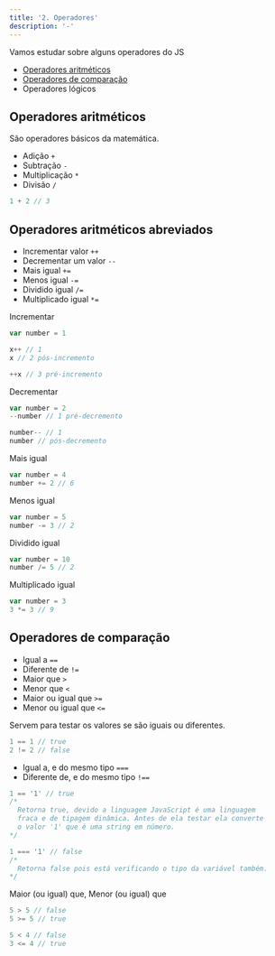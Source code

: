 ```yaml
---
title: '2. Operadores'
description: '-'
---
```


Vamos estudar sobre alguns operadores do JS

- [Operadores aritméticos](#operadores-aritméticos)
- [Operadores de comparação](#operadores-de-comparação)
- Operadores lógicos

## Operadores aritméticos 

São operadores básicos da matemática.

- Adição `+`
- Subtração `-`
- Multiplicação `*`
- Divisão `/`

```js
1 + 2 // 3
```

## Operadores aritméticos abreviados

- Incrementar valor `++`
- Decrementar um valor `--`
- Mais igual `+=`
- Menos igual `-=`
- Dividido igual `/=`
- Multiplicado igual `*=`

Incrementar
```js
var number = 1

x++ // 1
x // 2 pós-incremento

++x // 3 pré-incremento
```

Decrementar
```js
var number = 2
--number // 1 pré-decremento

number-- // 1
number // pós-decremento
```

Mais igual
```js
var number = 4
number += 2 // 6
```

Menos igual 
```js
var number = 5
number -= 3 // 2
```

Dividido igual

```js
var number = 10
number /= 5 // 2
```

Multiplicado igual

```js
var number = 3
3 *= 3 // 9
```

## Operadores de comparação

- Igual a `==`
- Diferente de `!=`
- Maior que `>`
- Menor que `<`
- Maior ou igual que `>=`
- Menor ou igual que `<=`

Servem para testar os valores se são iguais ou diferentes.
```js
1 == 1 // true
2 != 2 // false
```

- Igual a, e do mesmo tipo `===`
- Diferente de, e do mesmo tipo `!==`

```js
1 == '1' // true
/*
  Retorna true, devido a linguagem JavaScript é uma linguagem
  fraca e de tipagem dinâmica. Antes de ela testar ela converte
  o valor '1' que é uma string em número.
*/

1 === '1' // false
/*
  Retorna false pois está verificando o tipo da variável também.
*/
```

Maior (ou igual) que, Menor (ou igual) que
```js
5 > 5 // false
5 >= 5 // true

5 < 4 // false
3 <= 4 // true
```